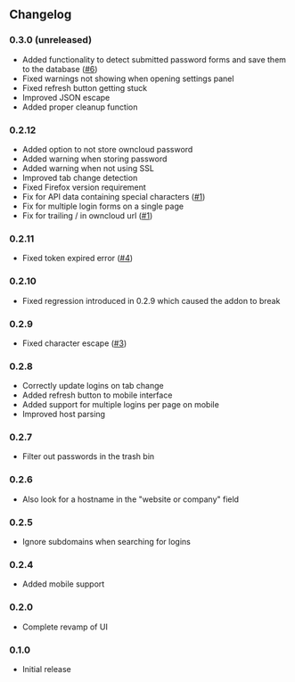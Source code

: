 ## Changelog
### 0.3.0 (unreleased)
- Added functionality to detect submitted password forms and save them to the database ([#6](https://github.com/eglia/ff-oc-passwords/issues/6))
- Fixed warnings not showing when opening settings panel
- Fixed refresh button getting stuck
- Improved JSON escape
- Added proper cleanup function

### 0.2.12
- Added option to not store owncloud password
- Added warning when storing password
- Added warning when not using SSL
- Improved tab change detection
- Fixed Firefox version requirement
- Fix for API data containing special characters ([#1](https://github.com/eglia/ff-oc-passwords/issues/1))
- Fix for multiple login forms on a single page
- Fix for trailing / in owncloud url ([#1](https://github.com/eglia/ff-oc-passwords/issues/1))

### 0.2.11
- Fixed token expired error ([#4](https://github.com/eglia/ff-oc-passwords/issues/4))

### 0.2.10
- Fixed regression introduced in 0.2.9 which caused the addon to break

### 0.2.9
- Fixed character escape ([#3](https://github.com/eglia/ff-oc-passwords/issues/3))

### 0.2.8
- Correctly update logins on tab change
- Added refresh button to mobile interface
- Added support for multiple logins per page on mobile
- Improved host parsing

### 0.2.7
- Filter out passwords in the trash bin 

### 0.2.6
- Also look for a hostname in the "website or company" field

### 0.2.5
- Ignore subdomains when searching for logins

### 0.2.4
- Added mobile support

### 0.2.0
- Complete revamp of UI

### 0.1.0
- Initial release
